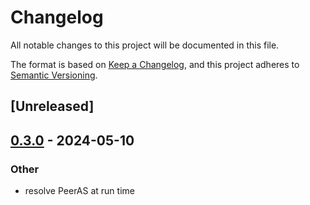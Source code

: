 # Changelog
All notable changes to this project will be documented in this file.

The format is based on [Keep a Changelog](https://keepachangelog.com/en/1.0.0/),
and this project adheres to [Semantic Versioning](https://semver.org/spec/v2.0.0.html).

## [Unreleased]

## [0.3.0](https://github.com/SichangHe/internet_route_verification/compare/route_verification_ir-v0.2.0...route_verification_ir-v0.3.0) - 2024-05-10

### Other
- resolve PeerAS at run time
